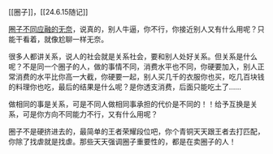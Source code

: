 [[圈子]]，[[24.6.15随记]]

[圈子不同应融的无奈](https://www.tiktok.com/t/ZT8yHgLbY/)，说真的，别人牛逼，你不行，你接近别人又有什么用呢？只能干看着，就像尬聊一样无奈。

很多人都讲关系，说人的社会就是关系社会，要和别人处好关系。但关系是什么呢？不是同一个圈子的人，做的事情不同，消费水平也不同，你硬要加入，别人正常消费的水平比你高一大截，你硬要一起，别人买几千的衣服你也买，吃几百块钱的料理你也吃，最后的结果是什么呢？是你透支消费，后面只能吃土了……

做相同的事是关系，可是不同人做相同事承担的代价是不同的！！给予互换是关系，可是你方向不同能力不行，又有什么用呢？

圈子不是硬挤进去的，最简单的王者荣耀段位吧，你个青铜天天跟王者去打匹配，你除了找虐就是找虐。那些天天强调圈子重要性的，都是在卖圈子的人！